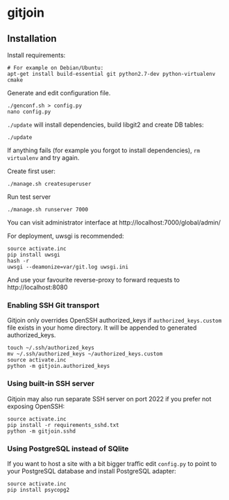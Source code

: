 # gitjoin

## Installation

Install requirements:

    # For example on Debian/Ubuntu:
    apt-get install build-essential git python2.7-dev python-virtualenv cmake

Generate and edit configuration file.

    ./genconf.sh > config.py
    nano config.py

`./update` will install dependencies, build libgit2 and create DB tables:

    ./update

If anything fails (for example you forgot to install dependencies), `rm virtualenv`
and try again.

Create first user:

    ./manage.sh createsuperuser

Run test server

    ./manage.sh runserver 7000

You can visit administrator interface at http://localhost:7000/global/admin/

For deployment, uwsgi is recommended:

    source activate.inc
    pip install uwsgi
    hash -r
    uwsgi --deamonize=var/git.log uwsgi.ini

And use your favourite reverse-proxy to forward requests to http://localhost:8080

### Enabling SSH Git transport

Gitjoin only overrides OpenSSH authorized_keys if `authorized_keys.custom` file
exists in your home directory. It will be appended to generated authorized_keys.

    touch ~/.ssh/authorized_keys
    mv ~/.ssh/authorized_keys ~/authorized_keys.custom
    source activate.inc
    python -m gitjoin.authorized_keys

### Using built-in SSH server

Gitjoin may also run separate SSH server on port 2022 if you prefer not exposing OpenSSH:

    source activate.inc
    pip install -r requirements_sshd.txt
    python -m gitjoin.sshd

### Using PostgreSQL instead of SQlite

If you want to host a site with a bit bigger traffic edit `config.py` to point to
your PostgreSQL database and install PostgreSQL adapter:

    source activate.inc
    pip install psycopg2
